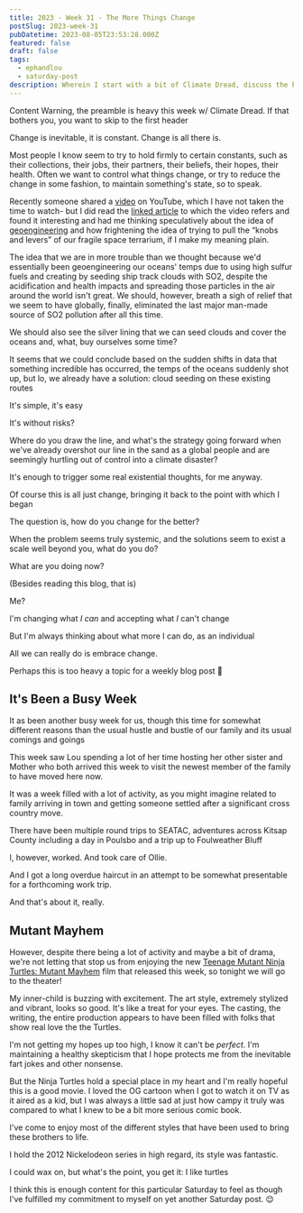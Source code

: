 ```yaml
---
title: 2023 - Week 31 - The More Things Change
postSlug: 2023-week-31
pubDatetime: 2023-08-05T23:53:28.000Z
featured: false
draft: false
tags:
  - ephandlou
  - saturday-post
description: Wherein I start with a bit of Climate Dread, discuss the busy-ness of the week with Lou hosting family, and discuss my impending viewing of TMNT Mutant Mayhem with the kiddos
---
```


Content Warning, the preamble is heavy this week w/ Climate Dread. If that bothers you, you want to skip to the first header

Change is inevitable, it is constant. Change is all there is.

Most people I know seem to try to hold firmly to certain constants, such as their collections, their jobs, their partners, their beliefs, their hopes, their health. Often we want to control what things change, or try to reduce the change in some fashion, to maintain something's state, so to speak.

Recently someone shared a [video](https://youtu.be/dk8pwE3IByg) on YouTube, which I have not taken the time to watch- but I did read the [linked article](https://www.science.org/content/article/changing-clouds-unforeseen-test-geoengineering-fueling-record-ocean-warmth) to which the video refers and found it interesting and had me thinking speculatively about the idea of [geoengineering](https://en.m.wikipedia.org/wiki/Climate_engineering) and how frightening the idea of trying to pull the “knobs and levers” of our fragile space terrarium, if I make my meaning plain.

The idea that we are in more trouble than we thought because we'd essentially been geoengineering our oceans' temps due to using high sulfur fuels and creating by seeding ship track clouds with SO2, despite the acidification and health impacts and spreading those particles in the air around the world isn't great. We should, however, breath a sigh of relief that we seem to have globally, finally, eliminated the last major man-made source of SO2 pollution after all this time.

We should also see the silver lining that we can seed clouds and cover the oceans and, what, buy ourselves some time?

It seems that we could conclude based on the sudden shifts in data that something incredible has occurred, the temps of the oceans suddenly shot up, but lo, we already have a solution: cloud seeding on these existing routes

It's simple, it's easy

It's without risks?

Where do you draw the line, and what's the strategy going forward when we've already overshot our line in the sand as a global people and are seemingly hurtling out of control into a climate disaster?

It's enough to trigger some real existential thoughts, for me anyway.

Of course this is all just change, bringing it back to the point with which I began

The question is, how do you change for the better?

When the problem seems truly systemic, and the solutions seem to exist a scale well beyond you, what do you do?

What are you doing now?

(Besides reading this blog, that is)

Me?

I'm changing what _I can_ and accepting what _I_ can't change

But I'm always thinking about what more I can do, as an individual

All we can really do is embrace change.

Perhaps this is too heavy a topic for a weekly blog post 🤷

## It's Been a Busy Week

It as been another busy week for us, though this time for somewhat different reasons than the usual hustle and bustle of our family and its usual comings and goings

This week saw Lou spending a lot of her time hosting her other sister and Mother who both arrived this week to visit the newest member of the family to have moved here now.

It was a week filled with a lot of activity, as you might imagine related to family arriving in town and getting someone settled after a significant cross country move.

There have been multiple round trips to SEATAC, adventures across Kitsap County including a day in Poulsbo and a trip up to Foulweather Bluff

I, however, worked. And took care of Ollie.

And I got a long overdue haircut in an attempt to be somewhat presentable for a forthcoming work trip.

And that's about it, really.

## Mutant Mayhem

However, despite there being a lot of activity and maybe a bit of drama, we're not letting that stop us from enjoying the new [Teenage Mutant Ninja Turtles: Mutant Mayhem](https://www.imdb.com/title/tt8589698) film that released this week, so tonight we will go to the theater!

My inner-child is buzzing with excitement. The art style, extremely stylized and vibrant, looks so good. It's like a treat for your eyes. The casting, the writing, the entire production appears to have been filled with folks that show real love the the Turtles.

I'm not getting my hopes up too high, I know it can't be _perfect_. I'm maintaining a healthy skepticism that I hope protects me from the inevitable fart jokes and other nonsense.

But the Ninja Turtles hold a special place in my heart and I'm really hopeful this is a good movie. I loved the OG cartoon when I got to watch it on TV as it aired as a kid, but I was always a little sad at just how campy it truly was compared to what I knew to be a bit more serious comic book.

I've come to enjoy most of the different styles that have been used to bring these brothers to life.

I hold the 2012 Nickelodeon series in high regard, its style was fantastic.

I could wax on, but what's the point, you get it: I like turtles

I think this is enough content for this particular Saturday to feel as though I've fulfilled my commitment to myself on yet another Saturday post. 😌
